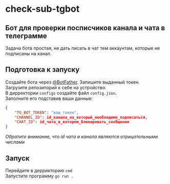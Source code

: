 # check-sub-tgbot 
## Бот для проверки посписчиков канала и чата в телеграмме 

Задача бота простая, не дать писать в чат тем аккаунтам, которые не подписаны на канал. 

## Подготовка к запуску
Создайте бота через [@BotFather](https://t.me/BotFather). Запишите выданный токен.  
Загрузите репозиторий к себе на устройство.  
В дирректории `configs` создайте файл `config.json`.  
Заполните его подставив ваши данные:  
```json
{
    "TG_BOT_TOKEN": "ваш_токен",
    "CHANNEL_ID": id_канала_на_который_необходимо_подписаться,
    "CHAT_ID": id_чата_в_котором_блокировать_сообщения
}
```
*Обратите внимание, что id чата и канала являются отрицательными числами*
## Запуск
Перейдите в деррикторию `cmd`  
Запустите программу `go run .`
